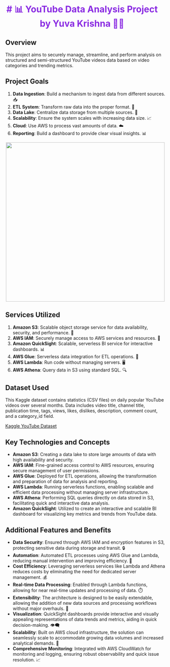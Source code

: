 <div align="center">
  <h1 style="color:#8a2be2; margin-right: 20px;"># 📊 YouTube Data Analysis Project by Yuva Krishna 🎥✨</h1>
</div>
  
## Overview
This project aims to securely manage, streamline, and perform analysis on structured and semi-structured YouTube videos data based on video categories and trending metrics.

## Project Goals
1. **Data Ingestion**: Build a mechanism to ingest data from different sources. 📥
2. **ETL System**: Transform raw data into the proper format. 🔄
3. **Data Lake**: Centralize data storage from multiple sources. 🌊
4. **Scalability**: Ensure the system scales with increasing data size. 📈
5. **Cloud**: Use AWS to process vast amounts of data. ☁️
6. **Reporting**: Build a dashboard to provide clear visual insights. 📊

<div align="center">
  <img src="https://github.com/YuvaKrishnaThanneru/Youtube-Data-Analysis-Utilizing-ETL/assets/171606388/91a71ba6-a9a5-497a-962d-fbb8357049bb" width="500">
</div>

## Services Utilized
1. **Amazon S3**: Scalable object storage service for data availability, security, and performance. 💾
2. **AWS IAM**: Securely manage access to AWS services and resources. 🔐
3. **Amazon QuickSight**: Scalable, serverless BI service for interactive dashboards. 📊
4. **AWS Glue**: Serverless data integration for ETL operations. 🧩
5. **AWS Lambda**: Run code without managing servers. 🖥️
6. **AWS Athena**: Query data in S3 using standard SQL. 🔍

## Dataset Used
This Kaggle dataset contains statistics (CSV files) on daily popular YouTube videos over several months. Data includes video title, channel title, publication time, tags, views, likes, dislikes, description, comment count, and a category_id field.

[Kaggle YouTube Dataset](https://www.kaggle.com/datasets/datasnaek/youtube-new)

## Key Technologies and Concepts

- **Amazon S3**: Creating a data lake to store large amounts of data with high availability and security.
- **AWS IAM**: Fine-grained access control to AWS resources, ensuring secure management of user permissions.
- **AWS Glue**: Deployed for ETL operations, allowing the transformation and preparation of data for analysis and reporting.
- **AWS Lambda**: Running serverless functions, enabling scalable and efficient data processing without managing server infrastructure.
- **AWS Athena**: Performing SQL queries directly on data stored in S3, facilitating quick and interactive data analysis.
- **Amazon QuickSight**: Utilized to create an interactive and scalable BI dashboard for visualizing key metrics and trends from YouTube data.

## Additional Features and Benefits

- **Data Security**: Ensured through AWS IAM and encryption features in S3, protecting sensitive data during storage and transit. 🔒
- **Automation**: Automated ETL processes using AWS Glue and Lambda, reducing manual intervention and improving efficiency. 🤖
- **Cost Efficiency**: Leveraging serverless services like Lambda and Athena reduces costs by eliminating the need for dedicated server management. 💰
- **Real-time Data Processing**: Enabled through Lambda functions, allowing for near real-time updates and processing of data. ⏱️
- **Extensibility**: The architecture is designed to be easily extendable, allowing the addition of new data sources and processing workflows without major overhauls. 🔄
- **Visualization**: QuickSight dashboards provide interactive and visually appealing representations of data trends and metrics, aiding in quick decision-making. 👁️‍🗨️
- **Scalability**: Built on AWS cloud infrastructure, the solution can seamlessly scale to accommodate growing data volumes and increased analytical demands. 📏
- **Comprehensive Monitoring**: Integrated with AWS CloudWatch for monitoring and logging, ensuring robust observability and quick issue resolution. 📈
